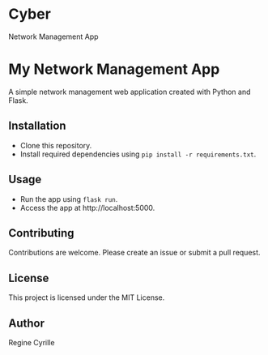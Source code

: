 # Cyber
Network Management App
# My Network Management App

A simple network management web application created with Python and Flask.

## Installation

- Clone this repository.
- Install required dependencies using `pip install -r requirements.txt`.

## Usage

- Run the app using `flask run`.
- Access the app at http://localhost:5000.

## Contributing

Contributions are welcome. Please create an issue or submit a pull request.

## License

This project is licensed under the MIT License.

## Author

Regine Cyrille
